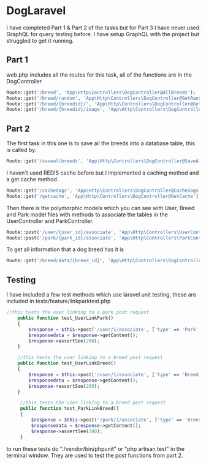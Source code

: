 # DogLaravel

I have completed Part 1 & Part 2 of the tasks but for Part 3 I have never used GraphQL for query testing before. I have setup GraphQL with the project but struggled to get it running.

## Part 1

web.php includes all the routes for this task, all of the functions are in the DogController

```php
Route::get('/breed', 'App\Http\Controllers\DogController@AllBreeds');
Route::get('/breed/random', 'App\Http\Controllers\DogController@GetRandomBreed');
Route::get('/breed/{breedid}/', 'App\Http\Controllers\DogController@GetBreed')->name('getbreed');
Route::get('/breed/{breedid}/image', 'App\Http\Controllers\DogController@GetBreedImage')->name('getbreedimage');
```

## Part 2
The first task in this one is to save all the breeds into a database table, this is called by:

```php
Route::get('/saveallbreeds', 'App\Http\Controllers\DogController@SaveAllBreeds');
```

I haven't used REDIS cache before but I implemented a caching method and a get cache method.

```php
Route::get('/cachedogs', 'App\Http\Controllers\DogController@CacheDogs');
Route::get('/getcache', 'App\Http\Controllers\DogController@GetCache');
```
Then there is the polymorphic models which you can see with User, Breed and Park model files with methods to associate the tables in the UserController and ParkController.

```php
Route::post('/user/{user_id}/associate', 'App\Http\Controllers\UserController@LinkUser');
Route::post('/park/{park_id}/associate', 'App\Http\Controllers\ParkController@LinkBreed');
```
To get all information that a dog breed has it is 
```php
Route::get('/breed/data/{breed_id}', 'App\Http\Controllers\DogController@GetBreedData');
```
## Testing


I have included a few test methods which use laravel unit testing, these are included in tests/feature/linkparktest.php
```php
//this tests the user linking to a park post request
    public function test_UserLinkPark()
    {
        $response = $this->post('/user/1/associate', ['type' => 'Park', 'id' => '1']);
        $responsedata = $response->getContent();
        $response->assertSee(200);
    }

    //this tests the user linking to a breed post request
    public function test_UserLinkBreed()
    {
        $response = $this->post('/user/1/associate', ['type' => 'Breed', 'id' => '8']);
        $responsedata = $response->getContent();
        $response->assertSee(200);
    }

     //this tests the user linking to a breed post request
     public function test_ParkLinkBreed()
     {
         $response = $this->post('/park/1/associate', ['type' => 'Breed', 'id' => '10']);
         $responsedata = $response->getContent();
         $response->assertSee(200);
     }
```
to run these tests do "./vendor/bin/phpunit" or "php artisan test" in the terminal window. They are used to test the post functions from part 2.   

